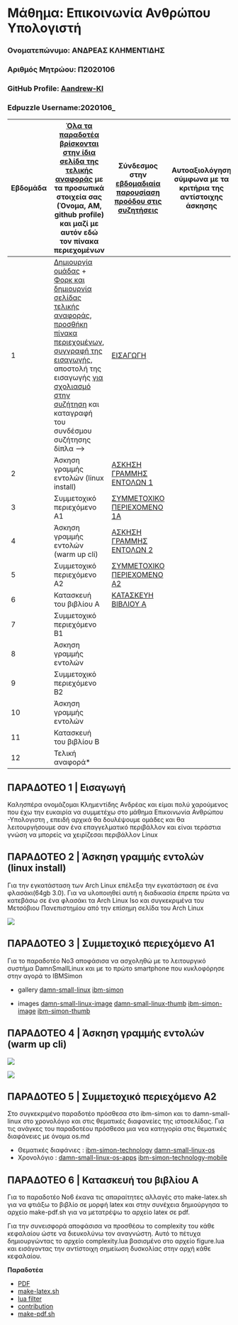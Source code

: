 # **Μάθημα: Επικοινωνία Ανθρώπου Υπολογιστή**
###  Ονοματεπώνυμο: ΑΝΔΡΕΑΣ ΚΛΗΜΕΝΤΙΔΗΣ
###  Αριθμός Μητρώου: Π2020106
###  GitHub Profile: [Aandrew-Kl](https://github.com/Aandrew-Kl)
###  Edpuzzle Username:2020106_




| Εβδομάδα | [Όλα τα παραδοτέα βρίσκονται στην ίδια σελίδα της τελικής αναφοράς](https://courses-ionio.github.io/help/deliverables/) με τα προσωπικά στοιχεία σας (Όνομα, ΑΜ, github profile) και μαζί με αυτόν εδώ τον πίνακα περιεχομένων | Σύνδεσμος στην [εβδομαδιαία παρουσίαση προόδου στις συζητήσεις](https://github.com/courses-ionio/help/discussions/categories/show-and-tell) | Αυτοαξιολόγηση σύμφωνα με τα κριτήρια της αντίστοιχης άσκησης |
| --- | --- | --- | --- |
| 1 |  [Δημιουργία ομάδας](https://github.com/courses-ionio/hci/discussions/1794) + [Φορκ και δημιουργία σελίδας τελικής αναφοράς](https://courses-ionio.github.io/help/guide/), [προσθήκη πίνακα περιεχομένων](https://raw.githubusercontent.com/courses-ionio/hci/master/README.md), [συγγραφή της εισαγωγής](https://courses-ionio.github.io/help/intro/), αποστολή της εισαγωγής [για σχολιασμό στην συζήτηση](https://github.com/courses-ionio/help/discussions/categories/show-and-tell) και καταγραφή του συνδέσμου συζήτησης δίπλα --> |[EΙΣΑΓΩΓΗ](https://github.com/courses-ionio/help/discussions/966) | |
| 2 | Άσκηση γραμμής εντολών (linux install) | [ΑΣΚΗΣΗ ΓΡΑΜΜΗΣ ΕΝΤΟΛΩΝ 1](https://github.com/courses-ionio/help/discussions/1130)| |
| 3 | Συμμετοχικό περιεχόμενο A1 | [ΣΥΜΜΕΤΟΧΙΚΟ ΠΕΡΙΕΧΟΜΕΝΟ 1Α](https://github.com/courses-ionio/help/discussions/1210?fbclid=IwAR22VQOM7crRmPf3F3HQ50S2erMMZiyc3lr3j3G5LVSUywqZY3FKETAf-fw)| |
| 4 | Άσκηση γραμμής εντολών (warm up cli) | [ΑΣΚΗΣΗ ΓΡΑΜΜΗΣ ΕΝΤΟΛΩΝ 2](https://github.com/courses-ionio/help/discussions/1644)| |
| 5 | Συμμετοχικό περιεχόμενο A2 | [ΣΥΜΜΕΤΟΧΙΚΟ ΠΕΡΙΕΧΟΜΕΝΟ Α2](https://github.com/courses-ionio/help/discussions/1645)| |
| 6 | Κατασκευή του βιβλίου Α |[ΚΑΤΑΣΚΕΥΗ ΒΙΒΛΙΟΥ Α](https://github.com/courses-ionio/help/discussions/1609) | |
| 7 | Συμμετοχικό περιεχόμενο B1 | | |
| 8 | Άσκηση γραμμής εντολών | | |
| 9 | Συμμετοχικό περιεχόμενο B2 | | |
| 10 | Άσκηση γραμμής εντολών | | |
| 11 | Κατασκευή του βιβλίου Β | | |
| 12 | Τελική αναφορά* | | |


## ΠΑΡΑΔΟΤΕΟ 1 | Εισαγωγή
Καλησπέρα ονομάζομαι Κλημεντίδης Ανδρέας και είμαι πολύ χαρούμενος που έχω την ευκαιρία να συμμετέχω στο μάθημα Επικοινωνία Ανθρώπου -Υπολογιστη , επειδή αρχικά θα δουλέψουμε ομάδες και θα λειτουργήσουμε σαν ένα επαγγελματικό περιβάλλον και είναι τεράστια γνώση να μπορείς να χειρίζεσαι περιβάλλον Linux




## ΠΑΡΑΔΟΤΕΟ 2 | Άσκηση γραμμής εντολών (linux install)
Για την εγκατάσταση των Arch Linux  επέλεξα την εγκατάσταση σε ένα φλασάκι(64gb 3.0). Για να υλοποιηθεί αυτή η διαδικασία έπρεπε πρώτα να κατεβάσω σε ένα φλασάκι τα Arch Linux Iso και συγκεκριμένα του Μετσόβιου Πανεπιστημίου από την επίσημη σελίδα του Arch Linux

<a href="https://asciinema.org/a/JPsz1RY090XGrsaZib8PNp83y" target="_blank"><img src="https://asciinema.org/a/JPsz1RY090XGrsaZib8PNp83y.svg" /></a>





## ΠΑΡΑΔΟΤΕΟ 3 | Συμμετοχικό περιεχόμενο A1
Για το παραδοτέο Νο3 αποφάσισα να ασχοληθώ με το λειτουργικό συστήμα DamnSmallLinux και με το πρώτο smartphone που κυκλοφόρησε στην αγορά το IBMSimon
- gallery
[damn-small-linux](https://github.com/Aandrew-Kl/_gallery/blob/an_branch/damn-small-linux.md)
[ibm-simon](https://github.com/Aandrew-Kl/_gallery/blob/an_branch/ibm-simon.md)

- images
[damn-small-linux-image](https://github.com/Aandrew-Kl/images/blob/an_branch/damn-small-linux.png)
[damn-small-linux-thumb](https://github.com/Aandrew-Kl/images/blob/an_branch/damn-small-linux-thumb.png)
[ibm-simon-image](https://github.com/Aandrew-Kl/images/blob/an_branch/ibm-simon.png)
[ibm-simon-thumb](https://github.com/Aandrew-Kl/images/blob/an_branch/ibm-simon-thumb.png)





## ΠΑΡΑΔΟΤΕΟ 4 | Άσκηση γραμμής εντολών (warm up cli)
<a href="https://asciinema.org/a/1zsfnZcDub8SRh0R7Ti44BOwk" target="_blank"><img src="https://asciinema.org/a/1zsfnZcDub8SRh0R7Ti44BOwk.svg" /></a>

<a href="https://asciinema.org/a/NVJsgLOoIA3ZtrCtha6f4RnPp" target="_blank"><img src="https://asciinema.org/a/NVJsgLOoIA3ZtrCtha6f4RnPp.svg" /></a>



## ΠΑΡΑΔΟΤΕΟ 5 | Συμμετοχικό περιεχόμενο A2
Στο συγκεκριμένο παραδοτέο πρόσθεσα στο ibm-simon και το damn-small-linux στο χρονολόγιο και στις θεματικές διαφανείες της ιστοσελίδας. Για τις ανάγκες του παραδοτέου πρόσθεσα μια νεα κατηγορία στις θεματικές διαφάνειες με όνομα os.md
- Θεματικές διαφάνιες : 
[ibm-simon-technology](https://github.com/Aandrew-Kl/site/blob/an_branch/_slides/technology.md)
[damn-small-linux-os](https://github.com/Aandrew-Kl/site/blob/an_branch/_slides/os.md)
- Χρονολόγιο :
[damn-small-linux-os-apps](https://github.com/Aandrew-Kl/site/blob/an_branch/_timeline/os-apps.md)
[ibm-simon-technology-mobile](https://github.com/Aandrew-Kl/site/blob/an_branch/_timeline/mobile)

## ΠΑΡΑΔΟΤΕΟ 6 | Κατασκευή του βιβλίου Α

Για το παραδοτέο Νο6 έκανα τις απαραίτητες αλλαγές στο make-latex.sh για να φτιάξω το βιβλίο σε μορφή latex και στην συνέχεια δημιούργησα το αρχείο make-pdf.sh για να μετατρέψω το αρχείο latex σε pdf.

Για την συνεισφορά αποφάσισα να προσθέσω το complexity του κάθε κεφαλαίου ώστε να διευκολύνω τον αναγνώστη. 
Αυτό το πέτυχα δημιουργώντας το αρχείο complexity.lua βασισμένο στο αρχείο figure.lua και εισάγοντας την αντίστοιχη σημείωση δυσκολίας στην αρχή κάθε κεφαλαίου.

**Παραδοτέα**

- [PDF](https://github.com/Aandrew-Kl/kallipos/blob/master/book.pdf)
- [make-latex.sh](https://github.com/Aandrew-Kl/kallipos/blob/master/make-latex.sh)
- [lua filter](https://github.com/Aandrew-Kl/kallipos/blob/master/complexity.lua)
- [contribution](https://github.com/Aandrew-Kl/_book_complexity)
- [make-pdf.sh](https://github.com/Aandrew-Kl/kallipos/blob/master/make-pdf.sh)





